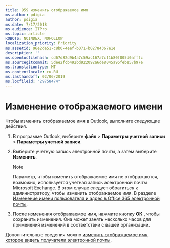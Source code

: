 ```yaml
---
title: 959 изменить отображаемое имя
ms.author: pdigia
author: pdigia
ms.date: 7/17/2018
ms.audience: ITPro
ms.topic: article
ROBOTS: NOINDEX, NOFOLLOW
localization_priority: Priority
ms.assetid: 96e2de51-c8b0-4eef-b071-b02784367e1e
description: ''
ms.openlocfilehash: cd67d82d9b4a7c59ac167a7cf1b80f805d0afffc
ms.sourcegitcommit: 5dee2fcb492bd922092a6de8045a95febe57b97e
ms.translationtype: MT
ms.contentlocale: ru-RU
ms.lasthandoff: 02/06/2019
ms.locfileid: "29758474"
---
```

# <a name="change-your-display-name"></a>Изменение отображаемого имени
  
Чтобы изменить отображаемое имя в Outlook, выполните следующие действия.
  
1. В программе Outlook, выберите **файл** \> **Параметры учетной записи** \> **Параметры учетной записи**.
    
2. Выберите учетную запись электронной почты, а затем выберите **Изменить**.
    
    > [!NOTE]
    > Параметр, чтобы изменить отображаемое имя не отображаются, возможно, используется учетная запись электронной почты Microsoft Exchange. В этом случае следует обратиться к администратору, чтобы изменить отображаемое имя. В разделе [Изменение имени пользователя и адрес в Office 365 электронной почты](https://support.office.com/article/fb5ac074-e203-4e1f-9843-b9d1a3e03297.aspx). 
  
3. После изменения отображаемое имя, нажмите кнопку **ОК** , чтобы сохранить изменения. Она может занять несколько часов для применения изменений в соответствии с вашей организации. 
    
Дополнительные сведения можно [изменить отображаемое имя, которое видеть получатели электронной почты](https://support.office.com/article/2b53331a-ba2a-4803-88dc-ac9fe376c8a9.aspx).
  

